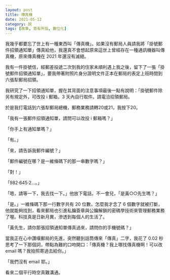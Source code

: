 ```yaml
---
layout: post
title: 傳真機
date: 2021-05-12
category: 說
tags: [故事, 意有所指, 數位化]
---
```


我幾乎都要忘了世上有一種東西叫「傳真機」。如果沒有郵局人員請我將「掛號郵件招領通知單」傳真給他，我還真不會想起原來這世上曾經存在一種通訊機器叫傳真機，原來傳真機在 2021 年還沒有滅絕。

<!--more-->

我有一件掛號信，經郵差投遞二次到我的住家未順利遇上我之後，留下了一張「掛號郵件招領通知單」，要我帶著附照片身分證明文件正本在郵局的表定上班時間到六張犁郵局招領。

我研究了一下招領通知單，握在其背面的注意事項最後一點有說明：「掛號郵件除另有規定外，可改投 i 郵箱。3 天內自行取件。請電洽招領郵局。

於是我打電話到六張犁郵局總機，郵務業務請轉20或21，我按下20。

「我有一張郵件招領通知單，請問可以改投 i 郵箱嗎？」

「你手上有通知單嗎？」

「有。」

「來，請告訴我郵件編號？」

「郵件編號在哪？是一維條碼下的那一串數字嗎？」

「對！」

「982‧645‧2…。」

「嗯，請等一下，我去找一下。」他放下電話，不一會兒，「是黃○○先生嗎？」

「是。」一維條碼下那一行數字共有 20 位數，怎麼我才念了 6 個數字就被打斷，他就能夠找到，看來郵局也引進私鑰簽章與公鑰解鎖的密碼學技術來管理郵務業務了喔。科技真是日新月異，滲透到每個人的生活了。

「黃先生，請你那張招領通知單傳真過來，請問你的手機號碼？」

當我正在心中讚嘆郵局的先進，突然聽到話筒傳來「傳真」二字，我花了 0.02 秒思考了一下那個詞，帶點為難的口吻開口：「傳真機？我上哪找傳真機啊！可以改 email 嗎？我拍照寄過去給你。」

「我們沒有 email 耶。」

看來二個平行時空真難溝通。
